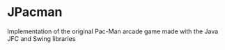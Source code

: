 # JPacman
Implementation of the original Pac-Man arcade game made with the Java JFC and Swing libraries 
